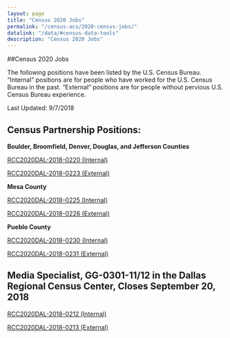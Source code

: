 ```yaml
---
layout: page
title: "Census 2020 Jobs"
permalink: "/census-acs/2020-census-jobs/"
datalink: "/data/#census-data-tools"
description: "Census 2020 Jobs"
---
```


##Census 2020 Jobs

The following positions have been listed by the U.S. Census Bureau.  “Internal” positions are for people who have worked for the U.S. Census Bureau in the past.  “External” positions are for people without pervious U.S. Census Bureau experience.

Last Updated: 9/7/2018

## Census Partnership Positions: ##

**Boulder, Broomfield, Denver, Douglas, and Jefferson Counties**

[RCC2020DAL-2018-0220 (Internal)](https://www.usajobs.gov/GetJob/ViewDetails/509410000)

[RCC2020DAL-2018-0223 (External)](https://www.usajobs.gov/GetJob/ViewDetails/509410100)

**Mesa County**

[RCC2020DAL-2018-0225 (Internal)](https://www.usajobs.gov/GetJob/ViewDetails/509410400)

[RCC2020DAL-2018-0226 (External)](https://www.usajobs.gov/GetJob/ViewDetails/509412500)

**Pueblo County**

[RCC2020DAL-2018-0230 (Internal)](https://www.usajobs.gov/GetJob/ViewDetails/509413600)

[RCC2020DAL-2018-0231 (External)](https://www.usajobs.gov/GetJob/ViewDetails/509416200)

## Media Specialist, GG-0301-11/12 in the Dallas Regional Census Center, Closes September 20, 2018 ##

[RCC2020DAL-2018-0212 (Internal)](https://www.usajobs.gov/GetJob/ViewDetails/509551700)

[RCC2020DAL-2018-0213 (External)](https://www.usajobs.gov/GetJob/ViewDetails/509551900)
